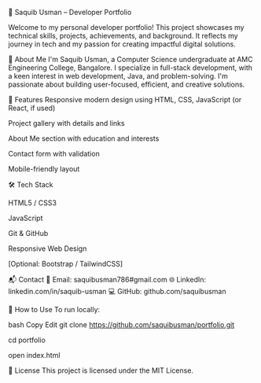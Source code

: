 💼 Saquib Usman – Developer Portfolio


Welcome to my personal developer portfolio! This project showcases my technical skills, projects, achievements, and background. It reflects my journey in tech and my passion for creating impactful digital solutions.



🧠 About Me
I'm Saquib Usman, a Computer Science undergraduate at AMC Engineering College, Bangalore. I specialize in full-stack development, with a keen interest in web development, Java, and problem-solving. I'm passionate about building user-focused, efficient, and creative solutions.



🚀 Features
Responsive modern design using HTML, CSS, JavaScript (or React, if used)

Project gallery with details and links

About Me section with education and interests

Contact form with validation

Mobile-friendly layout

🛠️ Tech Stack


HTML5 / CSS3

JavaScript 

Git & GitHub

Responsive Web Design

[Optional: Bootstrap / TailwindCSS]


📬 Contact
📧 Email: saquibusman786#gmail.com
🌐 LinkedIn: linkedin.com/in/saquib-usman
💻 GitHub: github.com/saquibusman

📌 How to Use
To run locally:

bash
Copy
Edit
git clone https://github.com/saquibusman/portfolio.git


cd portfolio

open index.html


📄 License
This project is licensed under the MIT License.
